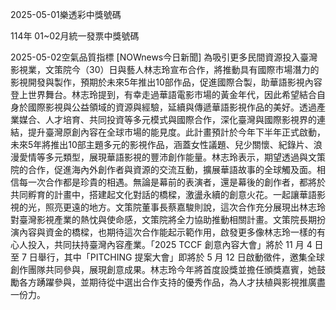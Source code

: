 
2025-05-01樂透彩中獎號碼

                                
114年 01~02月統一發票中獎號碼
                             
2025-05-02空氣品質指標
                              [NOWnews今日新聞] 為吸引更多民間資源投入臺灣影視業，文策院今（30）日與藝人林志玲宣布合作，將推動具有國際市場潛力的影視開發與製作，預期於未來5年推出10部作品，促進國際合製，助華語影視內容登上世界舞台。林志玲提到，有幸走過華語電影市場的黃金年代，因此希望結合自身於國際影視與公益領域的資源與經驗，延續與傳遞華語影視作品的美好。透過產業媒合、人才培育、共同投資等多元模式與國際合作，深化臺灣與國際影視界的連結，提升臺灣原創內容在全球市場的能見度。此計畫預計於今年下半年正式啟動，未來5年將推出10部主題多元的影視作品，涵蓋女性議題、兒少關懷、紀錄片、浪漫愛情等多元類型，展現華語影視的豐沛創作能量。林志玲表示，期望透過與文策院的合作，促進海內外創作者與資源的交流互動，擴展華語故事的全球觸及面。相信每一次合作都是珍貴的相遇。無論是幕前的表演者，還是幕後的創作者，都將於共同孵育的計畫中，搭建起文化對話的橋樑，激盪永續的創意火花。一起讓華語影視的光，照亮更遠的地方。文策院董事長蔡嘉駿則說，這次合作充分展現出林志玲對臺灣影視產業的熱忱與使命感，文策院將全力協助推動相關計畫。文策院長期扮演內容與資金的橋樑，也期待這次合作能起示範作用，啟發更多像林志玲一樣的有心人投入，共同扶持臺灣內容產業。「2025 TCCF 創意內容大會」將於 11 月 4 日至 7 日舉行，其中「PITCHING 提案大會」即將於 5 月 12 日啟動徵件，邀集全球創作團隊共同參與，展現創意成果。林志玲今年將首度設獎並擔任頒獎嘉賓，她鼓勵各方踴躍參與，並期待從中選出合作支持的優秀作品，為人才扶植與影視推廣盡一份力。